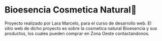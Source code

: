 # Bioesencia Cosmetica Natural🚀

Proyecto realizado por Lara Marcelo, para el curso de desarrollo web. El sitio web de dicho proyecto es sobre la cosmetica natural Bioesencia y sus productos, los cuales pueden comprar en Zona Oeste contactandonos. 


